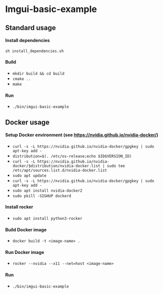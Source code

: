 # Imgui-basic-example

## Standard usage

#### Install dependencies
`sh install_dependencies.sh`

#### Build
- `mkdir build && cd build`
- `cmake ..`
- `make`

#### Run
- `./bin/imgui-basic-example`

## Docker usage

#### Setup Docker environment (see https://nvidia.github.io/nvidia-docker/)
- `curl -s -L https://nvidia.github.io/nvidia-docker/gpgkey | sudo apt-key add -`
- `distribution=$(. /etc/os-release;echo $ID$VERSION_ID)`
- `curl -s -L https://nvidia.github.io/nvidia-docker/$distribution/nvidia-docker.list | sudo tee /etc/apt/sources.list.d/nvidia-docker.list`
- `sudo apt update`
- `curl -s -L https://nvidia.github.io/nvidia-docker/gpgkey | sudo apt-key add -`
- `sudo apt install nvidia-docker2`
- `sudo pkill -SIGHUP dockerd`

#### Install rocker
- `sudo apt install python3-rocker`

#### Build Docker image
- `docker build -t <image-name> .`

#### Run Docker image 
- `rocker --nvidia --x11 --net=host <image-name>`

#### Run
- `./bin/imgui-basic-example`